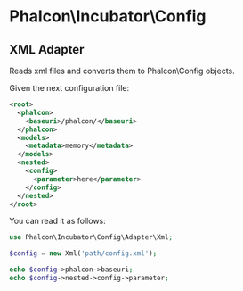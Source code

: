 # Phalcon\Incubator\Config

## XML Adapter

Reads xml files and converts them to Phalcon\Config objects.

Given the next configuration file:

```xml
<root>
  <phalcon>
    <baseuri>/phalcon/</baseuri>
  </phalcon>
  <models>
    <metadata>memory</metadata>
  </models>
  <nested>
    <config>
      <parameter>here</parameter>
    </config>
  </nested>
</root>
```

You can read it as follows:

```php
use Phalcon\Incubator\Config\Adapter\Xml;

$config = new Xml('path/config.xml');

echo $config->phalcon->baseuri;
echo $config->nested->config->parameter;
```
